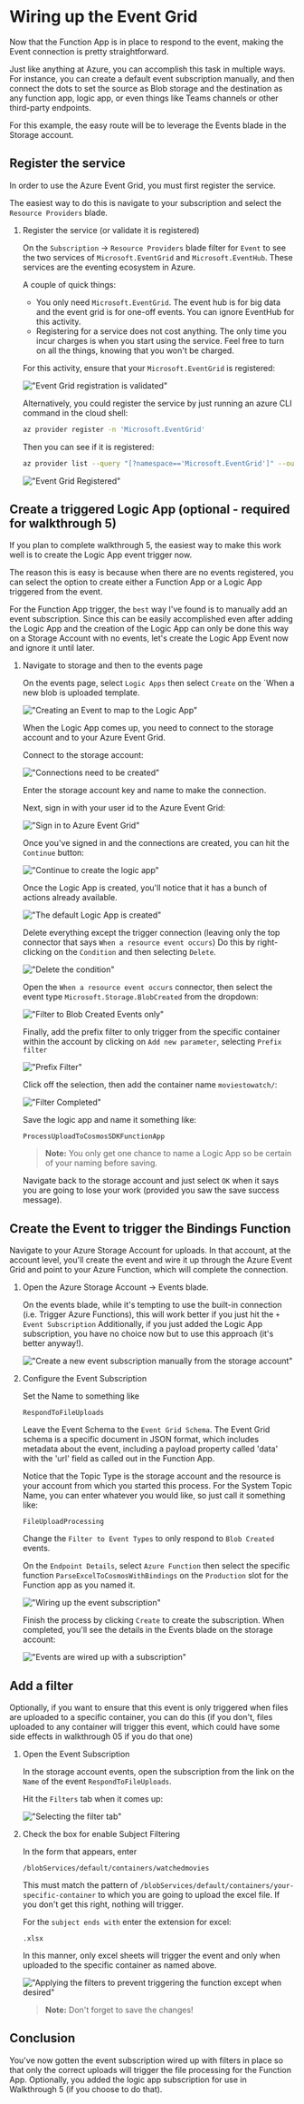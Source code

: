 # Wiring up the Event Grid

Now that the Function App is in place to respond to the event, making the Event connection is pretty straightforward.

Just like anything at Azure, you can accomplish this task in multiple ways.  For instance, you can create a default event subscription manually, and then connect the dots to set the source as Blob storage and the destination as any function app, logic app, or even things like Teams channels or other third-party endpoints.

For this example, the easy route will be to leverage the Events blade in the Storage account.

## Register the service

In order to use the Azure Event Grid, you must first register the service.

The easiest way to do this is navigate to your subscription and select the `Resource Providers` blade.

1. Register the service (or validate it is registered)

    On the `Subscription` -> `Resource Providers` blade filter for `Event` to see the two services of `Microsoft.EventGrid` and `Microsoft.EventHub`.  These services are the eventing ecosystem in Azure.

    A couple of quick things:
    - You only need `Microsoft.EventGrid`.  The event hub is for big data and the event grid is for one-off events.  You can ignore EventHub for this activity.
    - Registering for a service does not cost anything.  The only time you incur charges is when you start using the service.  Feel free to turn on all the things, knowing that you won't be charged.

    For this activity, ensure that your `Microsoft.EventGrid` is registered:

    !["Event Grid registration is validated"](./images/Walkthrough03/image0001-registereventgrid.png)  

    Alternatively, you could register the service by just running an azure CLI command in the cloud shell:

    ```bash
    az provider register -n 'Microsoft.EventGrid'
    ```  

    Then you can see if it is registered:

    ```bash
    az provider list --query "[?namespace=='Microsoft.EventGrid']" --output table
    ```  

    !["Event Grid Registered"](./images/Walkthrough03/image0002-eventgridregistered.png)  

## Create a triggered Logic App (optional - required for walkthrough 5)

If you plan to complete walkthrough 5, the easiest way to make this work well is to create the Logic App event trigger now.

The reason this is easy is because when there are no events registered, you can select the option to create either a Function App or a Logic App triggered from the event.

For the Function App trigger, the `best` way I've found is to manually add an event subscription.  Since this can be easily accomplished even after adding the Logic App and the creation of the Logic App can only be done this way on a Storage Account with no events, let's create the Logic App Event now and ignore it until later.

1. Navigate to storage and then to the events page

    On the events page, select `Logic Apps` then select `Create` on the `When a new blob is uploaded template.

    !["Creating an Event to map to the Logic App"](./images/Walkthrough03/image0003-createlogicappevent.png)  

    When the Logic App comes up, you need to connect to the storage account and to your Azure Event Grid.
    
    Connect to the storage account:  

    !["Connections need to be created"](./images/Walkthrough03/image0004-wireupstorage.png)

    Enter the storage account key and name to make the connection.

    Next, sign in with your user id to the Azure Event Grid:

    !["Sign in to Azure Event Grid"](./images/Walkthrough03/image0005-eventgrid.png)  

    Once you've signed in and the connections are created, you can hit the `Continue` button:

    !["Continue to create the logic app"](./images/Walkthrough03/image0006-ready.png)  
    
    Once the Logic App is created, you'll notice that it has a bunch of actions already available. 
    
    !["The default Logic App is created"](./images/Walkthrough03/image0007-LogicAppDefault.png)

    Delete everything except the trigger connection (leaving only the top connector that says `When a resource event occurs`) Do this by right-clicking on the `Condition` and then selecting `Delete`. 

    !["Delete the condition"](./images/Walkthrough03/image0008-deleteeverythingelsebuteventconnector.png)  

    Open the `When a resource event occurs` connector, then select the event type `Microsoft.Storage.BlobCreated` from the dropdown:

    !["Filter to Blob Created Events only"](./images/Walkthrough03/image0009-blobcreatedfilter.png)  

    Finally, add the prefix filter to only trigger from the specific container within the account by clicking on `Add new parameter`, selecting `Prefix filter` 
    
    !["Prefix Filter"](./images/Walkthrough03/image0010-prefixfilter1.png)  

    Click off the selection, then add the container name `moviestowatch/`:

    !["Filter Completed"](./images/Walkthrough03/image0011-filtertocontainer.png)  
    
    Save the logic app and name it something like:

    ```text
    ProcessUploadToCosmosSDKFunctionApp
    ```  

    >**Note:** You only get one chance to name a Logic App so be certain of your naming before saving.

    Navigate back to the storage account and just select `OK` when it says you are going to lose your work (provided you saw the save success message).  

## Create the Event to trigger the Bindings Function

Navigate to your Azure Storage Account for uploads.  In that account, at the account level, you'll create the event and wire it up through the Azure Event Grid and point to your Azure Function, which will complete the connection.

1. Open the Azure Storage Account -> Events blade.

    On the events blade, while it's tempting to use the built-in connection (i.e. Trigger Azure Functions), this will work better if you just hit the `+ Event Subscription` Additionally, if you just added the Logic App subscription, you have no choice now but to use this approach (it's better anyway!).  

    !["Create a new event subscription manually from the storage account"](./images/Walkthrough03/image0012-createneweventsubscription.png)  

1. Configure the Event Subscription

    Set the Name to something like 
    
    ```text
    RespondToFileUploads
    ```

    Leave the Event Schema to the `Event Grid Schema`. The Event Grid schema is a specific document in JSON format, which includes metadata about the event, including a payload property called 'data' with the 'url' field as called out in the Function App.

    Notice that the Topic Type is the storage account and the resource is your account from which you started this process.  For the System Topic Name, you can enter whatever you would like, so just call it something like:

    ```text
    FileUploadProcessing
    ```  

    Change the `Filter to Event Types` to only respond to `Blob Created` events.

    On the `Endpoint Details`, select `Azure Function` then select the specific function `ParseExcelToCosmosWithBindings` on the `Production` slot for the Function app as you named it.

    !["Wiring up the event subscription"](./images/Walkthrough03/image0013-confirmandcreatetheevent.png)   

    Finish the process by clicking `Create` to create the subscription.  When completed, you'll see the details in the Events blade on the storage account:

    !["Events are wired up with a subscription"](./images/Walkthrough03/image0014-respondingtofileuploads.png)  

## Add a filter

Optionally, if you want to ensure that this event is only triggered when files are uploaded to a specific container, you can do this (if you don't, files uploaded to any container will trigger this event, which could have some side effects in walkthrough 05 if you do that one)

1. Open the Event Subscription

    In the storage account events, open the subscription from the link on the `Name` of the event `RespondToFileUploads`.

    Hit the `Filters` tab when it comes up:

    !["Selecting the filter tab"](./images/Walkthrough03/image0015-selectfiltertab.png)  

1. Check the box for enable Subject Filtering

    In the form that appears, enter

    ```text
    /blobServices/default/containers/watchedmovies
    ```  

    This must match the pattern of `/blobServices/default/containers/your-specific-container` to which you are going to upload the excel file.  If you don't get this right, nothing will trigger.

    For the `subject ends with` enter the extension for excel:

    ```text
    .xlsx
    ```  

    In this manner, only excel sheets will trigger the event and only when uploaded to the specific container as named above.

    !["Applying the filters to prevent triggering the function except when desired"](./images/Walkthrough03/image0016-applyingfilters.png)  

    >**Note:** Don't forget to save the changes!

## Conclusion

You've now gotten the event subscription wired up with filters in place so that only the correct uploads will trigger the file processing for the Function App.  Optionally, you added the logic app subscription for use in Walkthrough 5 (if you choose to do that). 
